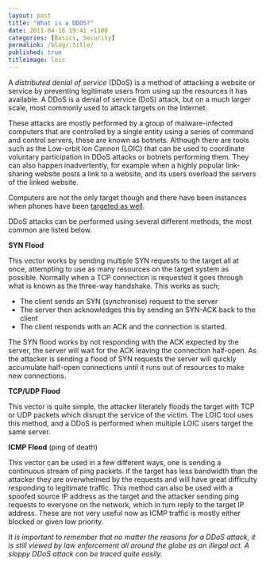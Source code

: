 ```yaml
---
layout: post
title: "What is a DDOS?"
date: 2011-04-16 19:41 +1100
categories: [Basics, Security]
permalink: /blog/:title/
published: true
titleimage: loic
---
```


A *distributed denial of service* (DDoS) is a method of attacking a website or service by preventing legitimate users from using up the resources it has available. A DDoS is a denial of service (DoS) attack, but on a much larger scale, most commonly used to attack targets on the Internet.

These attacks are mostly performed by a group of malware-infected computers that are controlled by a single entity using a series of command and control servers, these are known as botnets. Although there are tools such as the Low-orbit Ion Cannon (LOIC) that can be used to coordinate voluntary participation in DDoS attacks or botnets performing them. They can also happen inadvertently, for example when a highly popular link-sharing website posts a link to a website, and its users overload the servers of the linked website.

Computers are not the only target though and there have been instances when phones have been [targeted as well][phone-attacks].

DDoS attacks can be performed using several different methods, the most common are listed below.

**SYN Flood**

This vector works by sending multiple SYN requests to the target all at once, attempting to use as many resources on the target system as possible. Normally when a TCP connection is requested it goes through what is known as the three-way handshake. This works as such;

* The client sends an SYN (synchronise) request to the server
* The server then acknowledges this by sending an SYN-ACK back to the client
* The client responds with an ACK and the connection is started.

The SYN flood works by not responding with the ACK expected by the server, the server will wait for the ACK leaving the connection half-open. As the attacker is sending a flood of SYN requests the server will quickly accumulate half-open connections until it runs out of resources to make new connections.

**TCP/UDP Flood**

This vector is quite simple, the attacker literately floods the target with TCP or UDP packets which disrupt the service of the victim. The LOIC tool uses this method, and a DDoS is performed when multiple LOIC users target the same server.

**ICMP Flood** (ping of death)

This vector can be used in a few different ways, one is sending a continuous stream of ping packets. if the target has less bandwidth than the attacker they are overwhelmed by the requests and will have great difficulty responding to legitimate traffic. This method can also be used with a spoofed source IP address as the target and the attacker sending ping requests to everyone on the network, which in turn reply to the target IP address. These are not very useful now as ICMP traffic is mostly either blocked or given low priority.

*It is important to remember that no matter the reasons for a DDoS attack, it is still viewed by law enforcement all around the globe as an illegal act. A sloppy DDoS attack can be traced quite easily.*

[phone-attacks]: http://gawker.com/5615031/justin-biebers-twitter-victim-demands-apology
